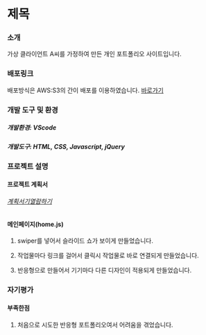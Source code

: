 # 제목

### 소개

가상 클라이언트 A씨를 가정하여 만든 개인 포트폴리오 사이트입니다.

### 배포링크

배포방식은 AWS:S3의 간이 배포를 이용하였습니다.
<a href="http://self-portfolio.s3-website.ap-northeast-2.amazonaws.com">바로가기</a>

### 개발 도구 및 환경

##### 개발환경: VScode

##### 개발도구: HTML, CSS, Javascript, jQuery

### 프로젝트 설명

#### 프로젝트 계획서

###### <a href="">계획서기열람하기</a>

#### 메인페이지(home.js)

1. swiper를 넣어서 슬라이드 쇼가 보이게 만들었습니다.

2. 작업물마다 링크를 걸어서 클릭시 작업물로 바로 연결되게 만들었습니다.

3. 반응형으로 만들어서 기기마다 다른 디자인이 적용되게 만들었습니다.

### 자기평가

#### 부족한점

1. 처음으로 시도한 반응형 포트폴리오여서 어려움을 겪었습니다.
